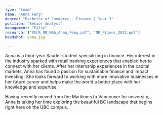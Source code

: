 ```yaml
---
type: "team"
name: "Anna Feng"
degree: "Bachelor of Commerce - Finance | Year 3"
position: "Senior Analyst"
management: "False"
research: ["VSLR_NR_M&A_Anna_Feng.pdf", "NR_Primer_2022.pdf"]
headshot: anna.jpg

---
```


Anna is a third-year Sauder student specializing in finance. Her interest in the industry sparked with retail banking experiences that enabled her to connect with her clients. After her internship experiences in the capital markets, Anna has found a passion for sustainable finance and impact investing. She looks forward to working with more innovative businesses in her future career and helps make the world a better place with her knowledge and expertise. 

Having recently moved from the Maritimes to Vancouver for university, Anna is taking her time exploring the beautiful BC landscape that begins right here on the UBC campus. 
